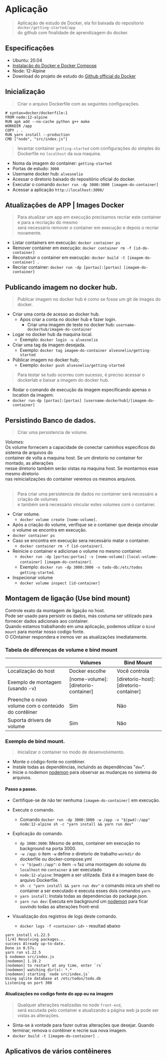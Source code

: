 # Aplicação

> Aplicação de estudo de Docker, ela foi baixada do repositorio `docker/getting-started/app` </br> do github com finalidade de aprendizagem do docker.

## Especificações

- Ubuntu: 20.04
- [Instalação do Docker e Docker Compose](https://alvesnelio.medium.com/instala%C3%A7%C3%A3o-do-docker-no-ubuntu-20-04-aaa20f55755d)
- Node: 12-Alpine
- Download do projeto de estudo do [Github official do Docker](https://github.com/docker/getting-started/tree/master/app)

## Inicialização

> Criar o arquivo Dockerfile com as seguintes configurações.

```
# syntax=docker/dockerfile:1
FROM node:12-alpine
RUN apk add --no-cache python g++ make
WORKDIR /app
COPY . .
RUN yarn install --production
CMD ["node", "src/index.js"]
```

> levantar container `getting-started` com configurações do simples do Dockerfile no `localhost` da sua maquina.

- Noma da imagem do container: `getting-started`
- Portas de estudo: `3000`
- Username docker hub: `alvesnelio`
- Acessar o diretorio baixado do repositório oficial do docker.
- Executar o comando `docker run -dp 3000:3000 [imagem-do-container]`
- Acessar a aplicação `http://localhost:3000/`

## Atualizações de APP | Images Docker

> Para atualizar um app em execução precisamos recriar este container e para a recriação do mesmo </br>
> será necessário remover o container em execução e depois o recriar novamente.

- Listar containers em execução: `docker container ps`
- Remover container em execução: `docker container rm -f [id-do-container]`
- Reconstruir o container em execução: `docker build -t [imagem-do-container] .`
- Recriar container: `docker run -dp [portas]:[portas] [imagem-do-container]`
## Publicando imagem no docker hub.

> Publicar imagem no docker hub é como se fosse um git de images do docker.

- Criar uma conta de acesso ao docker hub.
  - Apos criar a conta no docker hub e fazer login.
    - Criar uma imagem de teste no docker hub: `username-dockerhub/imagem-do-container`
- Logar no docker hub da maquina local.
  - Exemplo: `docker login -u alvesnelio`
- Criar uma tag da imagem desejada.
  - Exemplo: `docker tag imagem-do-container alvesnelio/getting-started`
- Públicar imagem no docker hub;
  - Exemplo: `docker push alvesnelio/getting-started`

> Para testar se tudo ocorreu com sucesso, é preciso acessar o dockerlab e baixar a imagem do docker hub.

- Rodar o comando de execução da imagem especificando apenas o location da imagem.
- `docker run-dp [portas]:[portas] [username-dockerhub]/[imagem-do-container]`

## Persistindo Banco de dados.

> Criar uma persistencia de volume. </br>
> 
*Volumes:* </br>
Os volume fornecem a capacidade de conectar caminhos especificos do sistema de arquivos do </br>
container de volta a maquina host. Se um diretorio no container for montado, as alterações </br>
nesse diretorio também serão vistas na maquina host. Se montarmos esse mesmo diretorio </br>
nas reinicializações do container veremos os mesmos arquivos.</br>
</br>

> Para criar uma persistencia de dados no container será necessáro a criação de volumes </br> 
> e também será necessário vincular estes volumes com o container.

- Criar volume. 
  - `docker volume create [nome-volume]`.
- Após a criação do volume, verifique se o container que deseja vincular o volume se encontra em execução. 
- `docker container ps`
- Caso se encontra em execução sera necessário matar o container.  
  - `docker container rm -f [id-container]`.
- Reinicie o container e adicionae o volume no mesmo container. 
  - `docker run -dp [portas:portas] -v [nome-volume]:[local-volume-container] [imagem-do-container]`.
  - Exemplo: `docker run -dp 3000:3000 -v todo-db:/etc/todos getting-started`.
- Inspecionar volume 
  - `docker volume inspect [id-container]`

## Montagem de ligação (Use bind mount)

Controle exato da montagem de ligação no host. </br>
Pode ser usado para persistir os dados, más costuma ser utilizado para fornecer dados adicionais aos container. </br>
Quando estamos trabalhando em uma aplicação, podemos utilizar o `bind mount` para montar nosso codigo fonte. </br>
O COntainer respondera e iremos ver as atualizações imediatamente.

### Tabela de diferenças de volume e bind mount

|                                                    | Volumes                             | Bind Mount                             |
| -------------------------------------------------- | ----------------------------------- | -------------------------------------- |
| Localização do host                                | Docker escolhe                      | Você controla                          |
| Exemplo de montagem (usando -v)                    | [nome-volume]:[diretorio-container] | [diretorio-host]:[diretorio-container] |
| Preenche o novo volume com o conteúdo do contêiner | Sim                                 | Não                                    |
| Suporta drivers de volume                          | Sim                                 | Não                                    |

### Exemplo de bind mount.

> Inicializar o container no modo de desenvolvimento.

- Monte o código-fonte no contêiner.
- Instale todas as dependências, incluindo as dependências "`dev`".
- Inicie o nodemon [nodemon](https://www.npmjs.com/package/nodemon) para observar as mudanças no sistema de arquivos.

#### Passo a passo.

- Certifique-se de não ter nenhuma `[imagem-do-container]` em execução.
- Execute o comando.
  - Comando `docker run -dp 3000:3000 -w /app -v "$(pwd):/app" node:12-alpine sh -c "yarn install && yarn run dev"`

- Explicação do comando.
  - `dp 3000:3000`: Mesmo de antes, container em execução no background na porta 3000.
  - `-w /app`: o item `-w` define o diretorio de trabalho `workdir` do dockerfile ou docker-compose.yml
  - `-v "$(pwd):/app"`: o item `-v` faz uma montagem do volume do `localhost` no `container` a ser executado
  - `node:12-alpine`: Imagem a ser utilizada. Está é a imagem base do arquivo Dockerfile.
  - `sh -c "yarn install && yarn run dev"` o comando inica um shell no container a ser executado e executa esses dois comandos `yarn`
  - `yarn install`: Instala todas as dependencias do package.json.
  - `yarn run dev`: Executa em background um [nodemon](https://www.npmjs.com/package/nodemon) para ficar ouvindo todas as alterações front-end.

- Visualização dos registros de logs deste comando.
  - `docker logs -f <container-id>` - resultad abaixo
```
yarn install v1.22.5
[1/4] Resolving packages...
success Already up-to-date.
Done in 0.57s.
yarn run v1.22.5
$ nodemon src/index.js
[nodemon] 1.19.2
[nodemon] to restart at any time, enter `rs`
[nodemon] watching dir(s): *.*
[nodemon] starting `node src/index.js`
Using sqlite database at /etc/todos/todo.db
Listening on port 300
```
#### Atualizações no codigo fonte do app ou na imagem

> Qualquer alterações realizadas no node `front-end`, </br>
> será escutada pelo container e atualizando a página web ja pode ser vistas as alterações.

- Sinta-se à vontade para fazer outras alterações que desejar. Quando terminar, remova o contêiner e recrie sua nova imagem.
- `docker build -t [imagem-do-container] .`

## Aplicativos de vários contêineres